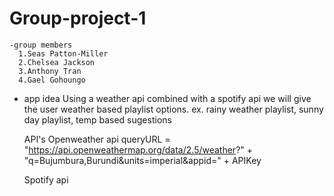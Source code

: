 # Group-project-1

    -group members 
      1.Seas Patton-Miller
      2.Chelsea Jackson
      3.Anthony Tran
      4.Gael Gohoungo

  - app idea
     Using a weather api combined with a spotify api we will give the user weather based playlist options.
     ex. rainy weather playlist, sunny day playlist, temp based sugestions 

     API's
     Openweather api
     queryURL = "https://api.openweathermap.org/data/2.5/weather?" +
      "q=Bujumbura,Burundi&units=imperial&appid=" + APIKey

    Spotify api
     <!-- <script src="https://sdk.scdn.co/spotify-player.js"></script> -->
     <!-- <script>
    window.onSpotifyWebPlaybackSDKReady = () => {
    const userAccessToken = "[access token]";
    const webPlayback = new Spotify.Player({
    name: "Spotify Web Playback SDK",
    getOAuthToken: callback => { callback(token)}
   });
   webPlayback.connect();
   };
   </script> -->
